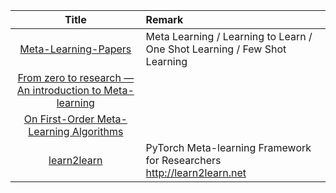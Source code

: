 | Title | Remark |
| :----: | :---- |
| [Meta-Learning-Papers](https://github.com/floodsung/Meta-Learning-Papers)|Meta Learning / Learning to Learn / One Shot Learning / Few Shot Learning|
|[From zero to research — An introduction to Meta-learning](https://medium.com/huggingface/from-zero-to-research-an-introduction-to-meta-learning-8e16e677f78a)|
|[On First-Order Meta-Learning Algorithms](https://github.com/openai/supervised-reptile)|
|[learn2learn](https://github.com/learnables/learn2learn)|PyTorch Meta-learning Framework for Researchers http://learn2learn.net|

